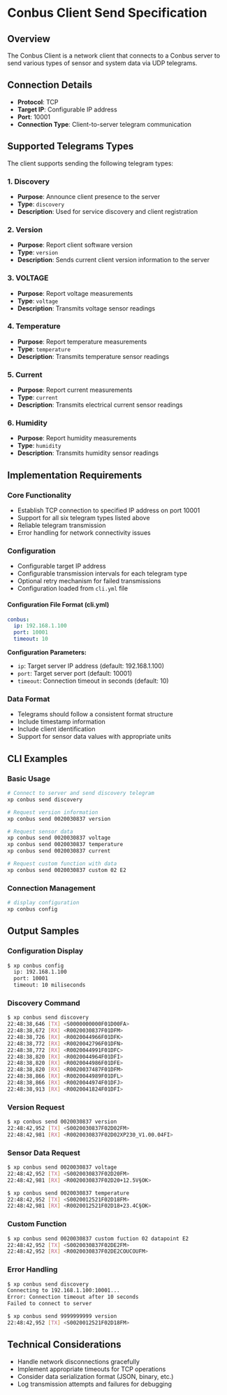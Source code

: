 # Conbus Client Send Specification

## Overview
The Conbus Client is a network client that connects to a Conbus server to send various types of sensor and system data via UDP telegrams.

## Connection Details
- **Protocol**: TCP
- **Target IP**: Configurable IP address
- **Port**: 10001
- **Connection Type**: Client-to-server telegram communication

## Supported Telegrams Types

The client supports sending the following telegram types:

### 1. Discovery
- **Purpose**: Announce client presence to the server
- **Type**: `discovery`
- **Description**: Used for service discovery and client registration

### 2. Version
- **Purpose**: Report client software version
- **Type**: `version`
- **Description**: Sends current client version information to the server

### 3. VOLTAGE
- **Purpose**: Report voltage measurements
- **Type**: `voltage`
- **Description**: Transmits voltage sensor readings

### 4. Temperature
- **Purpose**: Report temperature measurements
- **Type**: `temperature`
- **Description**: Transmits temperature sensor readings

### 5. Current
- **Purpose**: Report current measurements
- **Type**: `current`
- **Description**: Transmits electrical current sensor readings

### 6. Humidity
- **Purpose**: Report humidity measurements
- **Type**: `humidity`
- **Description**: Transmits humidity sensor readings

## Implementation Requirements

### Core Functionality
- Establish TCP connection to specified IP address on port 10001
- Support for all six telegram types listed above
- Reliable telegram transmission
- Error handling for network connectivity issues

### Configuration
- Configurable target IP address
- Configurable transmission intervals for each telegram type
- Optional retry mechanism for failed transmissions
- Configuration loaded from `cli.yml` file

#### Configuration File Format (cli.yml)
```yaml
conbus:
  ip: 192.168.1.100
  port: 10001
  timeout: 10
```

**Configuration Parameters:**
- `ip`: Target server IP address (default: 192.168.1.100)
- `port`: Target server port (default: 10001)  
- `timeout`: Connection timeout in seconds (default: 10)

### Data Format
- Telegrams should follow a consistent format structure
- Include timestamp information
- Include client identification
- Support for sensor data values with appropriate units

## CLI Examples

### Basic Usage
```bash
# Connect to server and send discovery telegram
xp conbus send discovery

# Request version information
xp conbus send 0020030837 version

# Request sensor data
xp conbus send 0020030837 voltage
xp conbus send 0020030837 temperature
xp conbus send 0020030837 current

# Request custom function with data
xp conbus send 0020030837 custom 02 E2

```

### Connection Management
```bash
# display configuration
xp conbus config
```

## Output Samples

### Configuration Display
```bash
$ xp conbus config
  ip: 192.168.1.100
  port: 10001
  timeout: 10 miliseconds
```

### Discovery Command
```bash
$ xp conbus send discovery
22:48:38,646 [TX] <S0000000000F01D00FA>
22:48:38,672 [RX] <R0020030837F01DFM>
22:48:38,726 [RX] <R0020044966F01DFK>
22:48:38,772 [RX] <R0020042796F01DFN>
22:48:38,772 [RX] <R0020044991F01DFC>
22:48:38,820 [RX] <R0020044964F01DFI>
22:48:38,820 [RX] <R0020044986F01DFE>
22:48:38,820 [RX] <R0020037487F01DFM>
22:48:38,866 [RX] <R0020044989F01DFL>
22:48:38,866 [RX] <R0020044974F01DFJ>
22:48:38,913 [RX] <R0020041824F01DFI>
```

### Version Request
```bash
$ xp conbus send 0020030837 version
22:48:42,952 [TX] <S0020030837F02D02FM>
22:48:42,981 [RX] <R0020030837F02D02XP230_V1.00.04FI>
```

### Sensor Data Request
```bash
$ xp conbus send 0020030837 voltage
22:48:42,952 [TX] <S0020030837F02D20FM>
22:48:42,981 [RX] <R0020030837F02D20+12.5V§OK>

$ xp conbus send 0020030837 temperature
22:48:42,952 [TX] <S0020012521F02D18FM>
22:48:42,981 [RX] <R0020012521F02D18+23.4C§OK>
```

### Custom Function
```bash
$ xp conbus send 0020030837 custom fuction 02 datapoint E2
22:48:42,952 [TX] <S0020030837F02DE2FM>
22:48:42,952 [RX] <R0020030837F02DE2COUCOUFM>
```

### Error Handling
```bash
$ xp conbus send discovery
Connecting to 192.168.1.100:10001...
Error: Connection timeout after 10 seconds
Failed to connect to server

$ xp conbus send 9999999999 version
22:48:42,952 [TX] <S0020012521F02D18FM>
```

## Technical Considerations
- Handle network disconnections gracefully
- Implement appropriate timeouts for TCP operations
- Consider data serialization format (JSON, binary, etc.)
- Log transmission attempts and failures for debugging